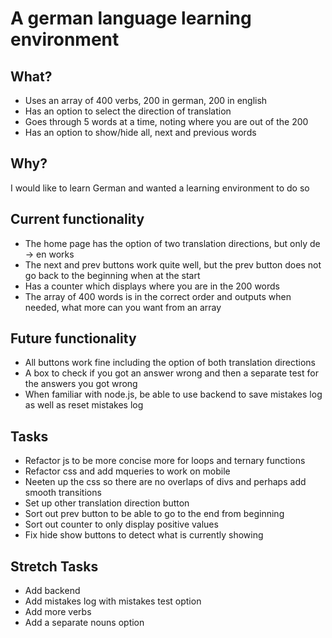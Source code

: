 # A german language learning environment

## What?

* Uses an array of 400 verbs, 200 in german, 200 in english
* Has an option to select the direction of translation
* Goes through 5 words at a time, noting where you are out of the 200
* Has an option to show/hide all, next and previous words

## Why?

I would like to learn German and wanted a learning environment to do so

## Current functionality

* The home page has the option of two translation directions, but only de -> en works
* The next and prev buttons work quite well, but the prev button does not go back to the beginning when at the start
* Has a counter which displays where you are in the 200 words
* The array of 400 words is in the correct order and outputs when needed, what more can you want from an array

## Future functionality

* All buttons work fine including the option of both translation directions
* A box to check if you got an answer wrong and then a separate test for the answers you got wrong
* When familiar with node.js, be able to use backend to save mistakes log as well as reset mistakes log

## Tasks

* Refactor js to be more concise more for loops and ternary functions
* Refactor css and add mqueries to work on mobile
* Neeten up the css so there are no overlaps of divs and perhaps add smooth transitions
* Set up other translation direction button
* Sort out prev button to be able to go to the end from beginning
* Sort out counter to only display positive values
* Fix hide show buttons to detect what is currently showing

## Stretch Tasks

* Add backend
* Add mistakes log with mistakes test option
* Add more verbs
* Add a separate nouns option
